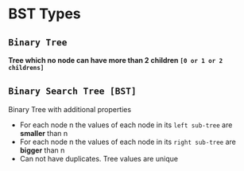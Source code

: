 # BST Types

## `Binary Tree`
**Tree which no node can have more than 2 children `[0 or 1 or 2 childrens]`**

## `Binary Search Tree [BST]`
Binary Tree with additional properties
- For each node n the values of each node in its `left sub-tree` are **smaller** than n
- For each node n the values of each node in its `right sub-tree` are **bigger** than n
- Can not have duplicates. Tree values are unique
